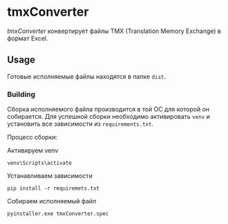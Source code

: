 # tmxConverter #
*tmxConverter* конвертирует файлы TMX (Translation Memory Exchange) в формат Excel.

## Usage ##
Готовые исполняемые файлы находятся в папке `dist`.

### Building ###
Сборка исполняемого файла производится в той ОС для которой он собирается. Для успешной сборки необходимо
активировать `venv` и установить все зависимости из `requirements.txt`.

Процесс сборки:

Активируем venv

`venv\Scripts\activate`

Устанавливаем зависимости

`pip install -r requiremets.txt`

Собираем исполняемый файл

`pyinstaller.exe tmxConverter.spec`
